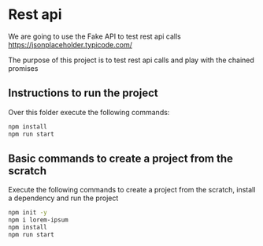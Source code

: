 # Rest api

We are going to use the Fake API to test rest api calls
https://jsonplaceholder.typicode.com/

The purpose of this project is to test rest api calls and play with the chained promises

## Instructions to run the project

Over this folder execute the following commands:

```bash
npm install
npm run start
```

## Basic commands to create a project from the scratch

Execute the following commands to create a project from the scratch, install a dependency and run the project

```bash
npm init -y
npm i lorem-ipsum
npm install
npm run start
```